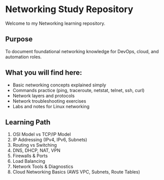 # Networking Study Repository

Welcome to my Networking learning repository.

## Purpose
To document foundational networking knowledge for DevOps, cloud, and automation roles.

## What you will find here:
- Basic networking concepts explained simply
- Commands practice (ping, traceroute, netstat, telnet, ssh, curl)
- Network layers and protocols
- Network troubleshooting exercises
- Labs and notes for Linux networking

## Learning Path
1. OSI Model vs TCP/IP Model
2. IP Addressing (IPv4, IPv6, Subnets)
3. Routing vs Switching
4. DNS, DHCP, NAT, VPN
5. Firewalls & Ports
6. Load Balancing
7. Network Tools & Diagnostics
8. Cloud Networking Basics (AWS VPC, Subnets, Route Tables)

